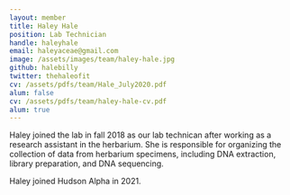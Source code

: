 ```yaml
---
layout: member
title: Haley Hale
position: Lab Technician
handle: haleyhale
email: haleyaceae@gmail.com
image: /assets/images/team/haley-hale.jpg
github: halebilly
twitter: thehaleofit
cv: /assets/pdfs/team/Hale_July2020.pdf
alum: false
cv: /assets/pdfs/team/haley-hale-cv.pdf
alum: true
---
```


Haley joined the lab in fall 2018 as our lab technican after working as a research assistant in the herbarium. She is responsible for organizing the collection of data from herbarium specimens, including DNA extraction, library preparation, and DNA sequencing. 

Haley joined Hudson Alpha in 2021.